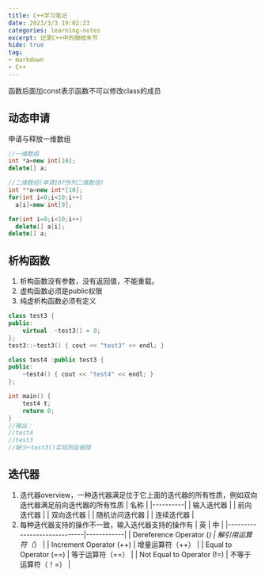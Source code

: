```yaml
---
title: C++学习笔记
date: 2023/3/3 19:02:23
categories: learning-notes
excerpt: 记录C++中的细枝末节
hide: true
tag: 
- markdown
- C++
---
```

函数后面加const表示函数不可以修改class的成员
## 动态申请
申请与释放一维数组
```C++
//一维数组
int *a=new int[10];
delete[] a;

//二维数组(申请10行9列二维数组)
int **a=new int*[10];
for(int i=0;i<10;i++)
  a[i]=new int[9];

for(int i=0;i<10;i++)
  delete[] a[i];
delete[] a;
```

## 析构函数
1. 析构函数没有参数，没有返回值，不能重载。
2. 虚构函数必须是public权限
3. 纯虚析构函数必须有定义
```C++
class test3 {
public:
	virtual  ~test3() = 0;
};
test3::~test3() { cout << "test3" << endl; }

class test4 :public test3 {
public:
	~test4() { cout << "test4" << endl; }
};

int main() {
	test4 t;
	return 0;
}
//输出：
//test4
//test3
//缺少~test3()实现则会报错
```

## 迭代器

1. 迭代器overview，一种迭代器满足位于它上面的迭代器的所有性质，例如双向迭代器满足前向迭代器的所有性质
| 名称       |
|----------|
| 输入迭代器    |
| 前向迭代器    |
| 双向迭代器    |
| 随机访问迭代器  |
| 连续迭代器    |
2. 每种迭代器支持的操作不一致，输入迭代器支持的操作有
|             英              |        中    |
|-----------------------------|------------|
| Dereference Operator (*)    | 解引用运算符（*）  |
| Increment Operator (++)     | 增量运算符（++）  |
| Equal to Operator (==)      | 等于运算符（==）  |
| Not Equal to Operator (!=)  | 不等于运算符（！=） |
